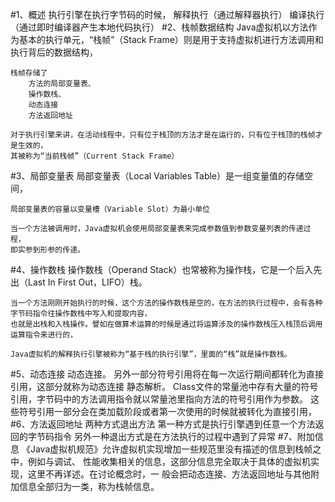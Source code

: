 #1、概述
    执行引擎在执行字节码的时候，
        解释执行（通过解释器执行）
        编译执行（通过即时编译器产生本地代码执行）
#2、栈帧数据结构
    Java虚拟机以方法作为基本的执行单元，“栈帧”（Stack Frame）则是用于支持虚拟机进行方法调用和执行背后的数据结构，
    
    栈帧存储了
        方法的局部变量表、
        操作数栈、
        动态连接
        方法返回地址
        
    对于执行引擎来讲，在活动线程中，只有位于栈顶的方法才是在运行的，只有位于栈顶的栈帧才是生效的，
    其被称为“当前栈帧”（Current Stack Frame）
#3、局部变量表
    局部变量表（Local Variables Table）是一组变量值的存储空间，
    
    局部变量表的容量以变量槽（Variable Slot）为最小单位
    
    当一个方法被调用时，Java虚拟机会使用局部变量表来完成参数值到参数变量列表的传递过程，
    即实参到形参的传递。
    
#4、操作数栈
    操作数栈（Operand Stack）也常被称为操作栈，它是一个后入先出（Last In First Out，LIFO）栈。
    
    当一个方法刚刚开始执行的时候，这个方法的操作数栈是空的，在方法的执行过程中，会有各种字节码指令往操作数栈中写入和提取内容，
    也就是出栈和入栈操作。譬如在做算术运算的时候是通过将运算涉及的操作数栈压入栈顶后调用运算指令来进行的，
   
    Java虚拟机的解释执行引擎被称为“基于栈的执行引擎”，里面的“栈”就是操作数栈。
    
#5、动态连接
    动态连接。
        另外一部分符号引用将在每一次运行期间都转化为直接引用，这部分就称为动态连接
    静态解析。
        Class文件的常量池中存有大量的符号引用，字节码中的方法调用指令就以常量池里指向方法的符号引用作为参数。
        这些符号引用一部分会在类加载阶段或者第一次使用的时候就被转化为直接引用，
#6、方法返回地址
    两种方式退出方法
        第一种方式是执行引擎遇到任意一个方法返回的字节码指令
        另外一种退出方式是在方法执行的过程中遇到了异常
#7、附加信息
    《Java虚拟机规范》允许虚拟机实现增加一些规范里没有描述的信息到栈帧之中，例如与调试、
    性能收集相关的信息，这部分信息完全取决于具体的虚拟机实现，这里不再详述。在讨论概念时，一
    般会把动态连接、方法返回地址与其他附加信息全部归为一类，称为栈帧信息。
